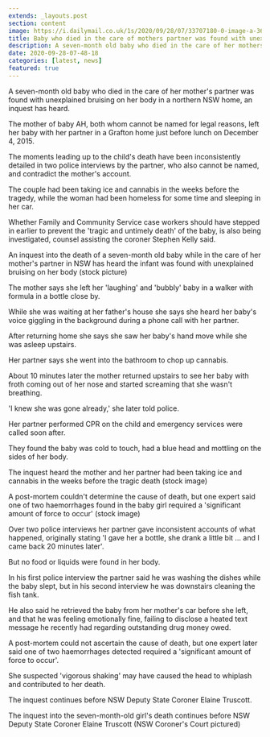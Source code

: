 ```yaml
---
extends: _layouts.post
section: content
image: https://i.dailymail.co.uk/1s/2020/09/28/07/33707180-0-image-a-36_1601274092885.jpg 
title: Baby who died in the care of mothers partner was found with unexplained bruising weeks before 
description: A seven-month old baby who died in the care of her mothers partner was found with unexplained bruising on her body in a northern NSW home, an inquest has heard. 
date: 2020-09-28-07-48-18 
categories: [latest, news] 
featured: true 
--- 
```

A seven-month old baby who died in the care of her mother's partner was found with unexplained bruising on her body in a northern NSW home, an inquest has heard.

The mother of baby AH, both whom cannot be named for legal reasons, left her baby with her partner in a Grafton home just before lunch on December 4, 2015.

The moments leading up to the child's death have been inconsistently detailed in two police interviews by the partner, who also cannot be named, and contradict the mother's account.

The couple had been taking ice and cannabis in the weeks before the tragedy, while the woman had been homeless for some time and sleeping in her car.

Whether Family and Community Service case workers should have stepped in earlier to prevent the 'tragic and untimely death' of the baby, is also being investigated, counsel assisting the coroner Stephen Kelly said.

An inquest into the death of a seven-month old baby while in the care of her mother's partner in NSW has heard the infant was found with unexplained bruising on her body (stock picture)

The mother says she left her 'laughing' and 'bubbly' baby in a walker with formula in a bottle close by.

While she was waiting at her father's house she says she heard her baby's voice giggling in the background during a phone call with her partner.

After returning home she says she saw her baby's hand move while she was asleep upstairs.

Her partner says she went into the bathroom to chop up cannabis.

About 10 minutes later the mother returned upstairs to see her baby with froth coming out of her nose and started screaming that she wasn't breathing.

'I knew she was gone already,' she later told police.

Her partner performed CPR on the child and emergency services were called soon after.

They found the baby was cold to touch, had a blue head and mottling on the sides of her body.

The inquest heard the mother and her partner had been taking ice and cannabis in the weeks before the tragic death (stock image)

A post-mortem couldn't determine the cause of death, but one expert said one of two haemorrhages found in the baby girl required a 'significant amount of force to occur' (stock image)

Over two police interviews her partner gave inconsistent accounts of what happened, originally stating 'I gave her a bottle, she drank a little bit ... and I came back 20 minutes later'.

But no food or liquids were found in her body.

In his first police interview the partner said he was washing the dishes while the baby slept, but in his second interview he was downstairs cleaning the fish tank.

He also said he retrieved the baby from her mother's car before she left, and that he was feeling emotionally fine, failing to disclose a heated text message he recently had regarding outstanding drug money owed.

A post-mortem could not ascertain the cause of death, but one expert later said one of two haemorrhages detected required a 'significant amount of force to occur'.

She suspected 'vigorous shaking' may have caused the head to whiplash and contributed to her death.

The inquest continues before NSW Deputy State Coroner Elaine Truscott.

The inquest into the seven-month-old girl's death continues before NSW Deputy State Coroner Elaine Truscott (NSW Coroner's Court pictured)

